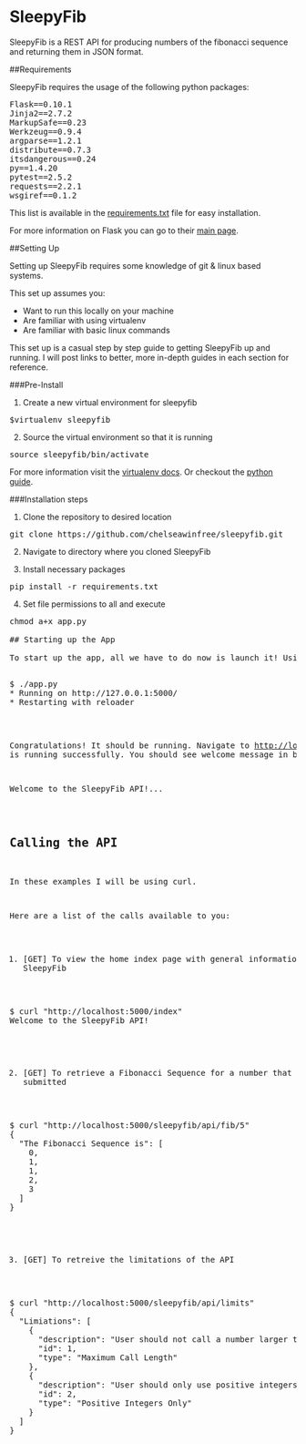 SleepyFib
=========

SleepyFib is a REST API for producing numbers of the fibonacci sequence and returning them in JSON format.

##Requirements

SleepyFib requires the usage of the following python packages:

<pre>
Flask==0.10.1
Jinja2==2.7.2
MarkupSafe==0.23
Werkzeug==0.9.4
argparse==1.2.1
distribute==0.7.3
itsdangerous==0.24
py==1.4.20
pytest==2.5.2
requests==2.2.1
wsgiref==0.1.2
</pre>

This list is available in the [requirements.txt](https://github.com/chelseawinfree/sleepyfib/blob/master/requirements.txt) file for easy installation.

For more information on Flask you can go to their [main page](http://flask.pocoo.org/).

##Setting Up

Setting up SleepyFib requires some knowledge of git & linux based systems.

This set up assumes you:
* Want to run this locally on your machine
* Are familiar with using virtualenv
* Are familiar with basic linux commands

This set up is a casual step by step guide to getting SleepyFib up and running. I will post links to better, more in-depth guides in each section for reference.

###Pre-Install

1. Create a new virtual environment for sleepyfib
<pre>$virtualenv sleepyfib</pre>
2. Source the virtual environment so that it is running
<pre>source sleepyfib/bin/activate</pre>

For more information visit the [virtualenv docs](http://virtualenv.readthedocs.org/en/latest/). Or checkout the [python guide](http://docs.python-guide.org/en/latest/dev/virtualenvs/).

###Installation steps
1. Clone the repository to desired location
<pre>git clone https://github.com/chelseawinfree/sleepyfib.git</pre>

2. Navigate to directory where you cloned SleepyFib

3. Install necessary packages
<pre>pip install -r requirements.txt</pre>

4. Set file permissions to all and execute
<pre>chmod a+x app.py

## Starting up the App

To start up the app, all we have to do now is launch it! Using the command ./app.py you should see the following:

<pre>
$ ./app.py
* Running on http://127.0.0.1:5000/
* Restarting with reloader
</pre>

Congratulations! It should be running. Navigate to [http://localhost:5000](http://localhost:5000) to make sure it is running successfully. You should see welcome message in browser.

<pre>
Welcome to the SleepyFib API!...
</pre>

## Calling the API
In these examples I will be using curl.

Here are a list of the calls available to you:

1. [GET] To view the home index page with general information about SleepyFib 
<pre>
$ curl "http://localhost:5000/index"
Welcome to the SleepyFib API!
</pre>

2. [GET] To retrieve a Fibonacci Sequence for a number that is submitted
<pre>
$ curl "http://localhost:5000/sleepyfib/api/fib/5"
{
  "The Fibonacci Sequence is": [
    0, 
    1, 
    1, 
    2, 
    3
  ]
}
</pre>

3. [GET] To retreive the limitations of the API
<pre>
$ curl "http://localhost:5000/sleepyfib/api/limits"
{
  "Limiations": [
    {
      "description": "User should not call a number larger than 9000", 
      "id": 1, 
      "type": "Maximum Call Length"
    }, 
    {
      "description": "User should only use positive integers only", 
      "id": 2, 
      "type": "Positive Integers Only"
    }
  ]
}
</pre>



